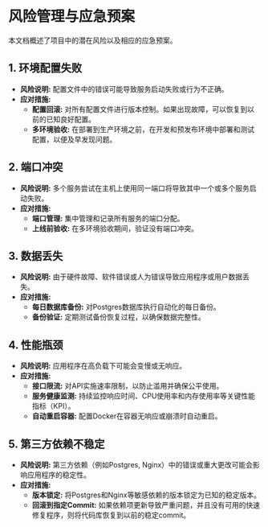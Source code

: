 # 风险管理与应急预案

本文档概述了项目中的潜在风险以及相应的应急预案。

## 1. 环境配置失败

*   **风险说明:** 配置文件中的错误可能导致服务启动失败或行为不正确。
*   **应对措施:**
    *   **配置回滚:** 对所有配置文件进行版本控制。如果出现故障，可以恢复到以前的已知良好配置。
    *   **多环境验收:** 在部署到生产环境之前，在开发和预发布环境中部署和测试配置，以便及早发现问题。

## 2. 端口冲突

*   **风险说明:** 多个服务尝试在主机上使用同一端口将导致其中一个或多个服务启动失败。
*   **应对措施:**
    *   **端口管理:** 集中管理和记录所有服务的端口分配。
    *   **上线前验收:** 在多环境验收期间，验证没有端口冲突。

## 3. 数据丢失

*   **风险说明:** 由于硬件故障、软件错误或人为错误导致应用程序或用户数据丢失。
*   **应对措施:**
    *   **每日数据库备份:** 对Postgres数据库执行自动化的每日备份。
    *   **备份验证:** 定期测试备份恢复过程，以确保数据完整性。

## 4. 性能瓶颈

*   **风险说明:** 应用程序在高负载下可能会变慢或无响应。
*   **应对措施:**
    *   **接口限流:** 对API实施速率限制，以防止滥用并确保公平使用。
    *   **服务健康监测:** 持续监控响应时间、CPU使用率和内存使用率等关键性能指标（KPI）。
    *   **自动重启容器:** 配置Docker在容器无响应或崩溃时自动重启。

## 5. 第三方依赖不稳定

*   **风险说明:** 第三方依赖（例如Postgres, Nginx）中的错误或重大更改可能会影响应用程序的稳定性。
*   **应对措施:**
    *   **版本锁定:** 将Postgres和Nginx等敏感依赖的版本锁定为已知的稳定版本。
    *   **回滚到指定Commit:** 如果依赖项更新导致严重问题，并且没有可用的快速修复程序，则将代码库恢复到以前的稳定commit。

